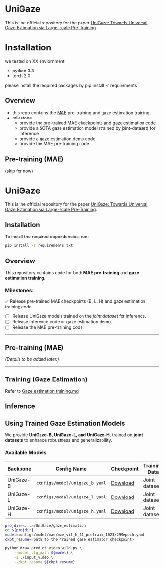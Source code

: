 # UniGaze
This is the official repository for the paper [UniGaze: Towards Universal Gaze Estimation via Large-scale Pre-Training](https://arxiv.org/pdf/2502.02307)

# Installation
we tested on XX enviornment
- python 3.8
- torch 2.0

please install the required packages by pip install -r requirements

## Overview
- this repo contains the [MAE](https://github.com/facebookresearch/mae) pre-training and gaze estimation training.
- milestone
    - provide the pre-trained MAE checkpoints and gaze estimation code
    - provide a SOTA gaze estimation model (trained by joint-dataset) for inference 
    - provide a gaze estimation demo code
    - provide the MAE pre-training code

## Pre-training (MAE)
(skip for now)


# UniGaze
This is the official repository for the paper [UniGaze: Towards Universal Gaze Estimation via Large-scale Pre-Training](https://arxiv.org/pdf/2502.02307).

## Installation

To install the required dependencies, run:
```bash
pip install -r requirements.txt
```

## Overview
This repository contains code for both **MAE pre-training** and **gaze estimation training**.

### Milestones:
:white_check_mark: Release pre-trained MAE checkpoints (B, L, H) and gaze estimation training code.
- [ ] Release UniGaze models trained on the *joint dataset* for inference.
- [ ] Release inference code or gaze estimation demo.
- [ ] Release the MAE pre-training code.

---

## Pre-training (MAE)
*(Details to be added later.)*

---



## Training (Gaze Estimation)
Refer to [Gaze estimation training.md](./gaze_estimation/README_gaze.md)



## Inference

## Using Trained Gaze Estimation Models
We provide **UniGaze-B, UniGaze-L, and UniGaze-H**, trained on **joint datasets** to enhance robustness and generalizability.

### Available Models
| Backbone | Config Name | Checkpoint | Training Data |
|----------|------------|------------|---------------|
| UniGaze-B | `configs/model/unigaze_b.yaml` | [Download](#) | Joint datasets |
| UniGaze-L | `configs/model/unigaze_l.yaml` | [Download](#) | Joint datasets |
| UniGaze-H | `configs/model/unigaze_h.yaml` | [Download](#) | Joint datasets |


```bash
projdir=<...>/UniGaze/gaze_estimation
cd ${projdir}
model=configs/model/mae/mae_vit_h_14_pretrain_1023/299epoch.yaml 
ckpt_resume=<path to the trained gaze estimator checkpoint>

python draw_predict_video_wild.py \
    --model_cfg_path ${model} \
    -i ./input_video \
    --ckpt_resume ${ckpt_resume}
```
